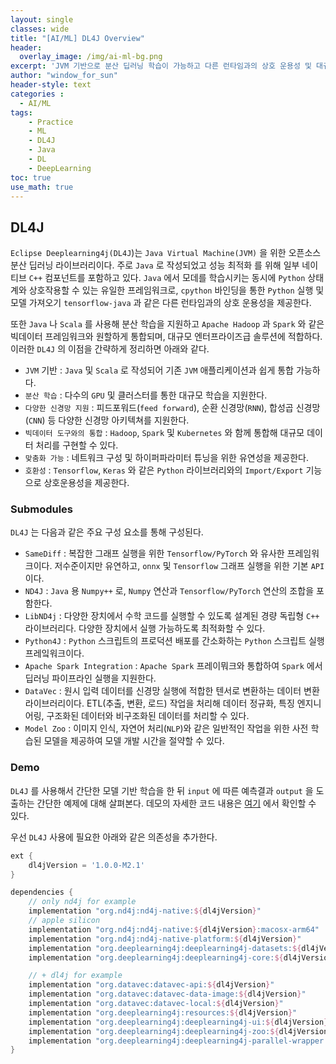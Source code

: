 ```yaml
--- 
layout: single
classes: wide
title: "[AI/ML] DL4J Overview"
header:
  overlay_image: /img/ai-ml-bg.png
excerpt: 'JVM 기반으로 분산 딥러닝 학습이 가능하고 다른 런타임과의 상호 운용성 및 대규모 데이터 처리가 가능한 DL4J 에 대해 알아보자'
author: "window_for_sun"
header-style: text
categories :
  - AI/ML
tags:
    - Practice
    - ML
    - DL4J
    - Java
    - DL
    - DeepLearning
toc: true
use_math: true
---
```


## DL4J
`Eclipse Deeplearning4j(DL4J`)는 `Java Virtual Machine(JVM)` 을 위한 오픈소스 분산 딥러닝 라이브러리이다. 
주로 `Java` 로 작성되었고 성능 최적화 를 위해 일부 네이티브 `C++` 컴포넌트를 포함하고 있다. 
`Java` 에서 모데를 학습시키는 동시에 `Python` 상태계와 상호작용할 수 있는 유일한 프레임워크로, 
`cpython` 바인딩을 통한 `Python` 실행 및 모델 가져오기 `tensorflow-java` 과 같은 다른 런타임과의 상호 운용성을 제공한다.  

또한 `Java` 나 `Scala` 를 사용해 분산 학습을 지원하고 `Apache Hadoop` 과 `Spark` 와 같은 빅데이터 프레임워크와 원할하게 통합되며, 
대규모 엔터프라이즈급 솔루션에 적합하다. 
이러한 `DL4J` 의 이점을 간략하게 정리하면 아래와 같다.  

- `JVM` 기반 : `Java` 및 `Scala` 로 작성되어 기존 `JVM` 애플리케이션과 쉽게 통합 가능하다. 
- `분산 학습` : 다수의 `GPU` 및 클러스터를 통한 대규모 학습을 지원한다. 
- `다양한 신경망 지원` : 피드포워드(`feed forward`), 순환 신경망(`RNN`), 합성곱 신경망(`CNN`) 등 다양한 신경망 아키텍쳐를 지원한다. 
- `빅데이터 도구와의 통합` : `Hadoop`, `Spark` 및 `Kubernetes` 와 함께 통합해 대규모 데이터 처리를 구현할 수 있다. 
- `맞춤화 가능` : 네트워크 구성 및 하이퍼파라미터 튜닝을 위한 유연성을 제공한다. 
- `호환성` : `Tensorflow`, `Keras` 와 같은 `Python` 라이브러리와의 `Import/Export` 기능으로 상호운용성을 제공한다. 


### Submodules
`DL4J` 는 다음과 같은 주요 구성 요소를 통해 구성된다.  

- `SameDiff` : 복잡한 그래프 실행을 위한 `Tensorflow/PyTorch` 와 유사한 프레임워크이다. 저수준이지만 유연하고, `onnx` 및 `Tensorflow` 그래프 실행을 위한 기본 `API` 이다. 
- `ND4J` : `Java` 용 `Numpy++` 로, `Numpy` 연산과 `Tensorflow/PyTorch` 연산의 조합을 포함한다. 
- `LibND4j` : 다양한 장치에서 수학 코드를 실행할 수 있도록 설계된 경량 독립형 `C++` 라이브러리다. 다양한 장치에서 실행 가능하도록 최적화할 수 있다. 
- `Python4J` : `Python` 스크립트의 프로덕션 배포를 간소화하는 `Python` 스크립트 실행 프레잌워크이다. 
- `Apache Spark Integration` : `Apache Spark` 프레이뭐크와 통합하여 `Spark` 에서 딥러닝 파이프라인 실행을 지원한다. 
- `DataVec` : 원시 입력 데이터를 신경망 실행에 적합한 텐서로 변환하는 데이터 변환 라이브러리이다. ETL(추출, 변환, 로드) 작업을 처리해 데이터 정규화, 특징 엔지니어링, 구조화된 데이터와 비구조화된 데이터를 처리할 수 있다. 
- `Model Zoo` : 이미지 인식, 자연어 처리(`NLP`)와 같은 일반적인 작업을 위한 사전 학습된 모델을 제공하여 모델 개발 시간을 절약할 수 있다. 


### Demo
`DL4J` 를 사용해서 간단한 모델 기반 학습을 한 뒤 `input` 에 따른 예측결과 `output` 을 도출하는 간단한 예제에 대해 살펴본다. 
데모의 자세한 코드 내용은 [여기](https://github.com/windowforsun/dl4j-simple-demo)
에서 확인할 수 있다.  

우선 `DL4J` 사용에 필요한 아래와 같은 의존성을 추가한다.  

```groovy
ext {
    dl4jVersion = '1.0.0-M2.1'
}

dependencies {
    // only nd4j for example
    implementation "org.nd4j:nd4j-native:${dl4jVersion}"
    // apple silicon
    implementation "org.nd4j:nd4j-native:${dl4jVersion}:macosx-arm64"
    implementation "org.nd4j:nd4j-native-platform:${dl4jVersion}"
    implementation "org.deeplearning4j:deeplearning4j-datasets:${dl4jVersion}"
    implementation "org.deeplearning4j:deeplearning4j-core:${dl4jVersion}"

    // + dl4j for example
    implementation "org.datavec:datavec-api:${dl4jVersion}"
    implementation "org.datavec:datavec-data-image:${dl4jVersion}"
    implementation "org.datavec:datavec-local:${dl4jVersion}"
    implementation "org.deeplearning4j:resources:${dl4jVersion}"
    implementation "org.deeplearning4j:deeplearning4j-ui:${dl4jVersion}"
    implementation "org.deeplearning4j:deeplearning4j-zoo:${dl4jVersion}"
    implementation "org.deeplearning4j:deeplearning4j-parallel-wrapper:${dl4jVersion}"
}
```  
